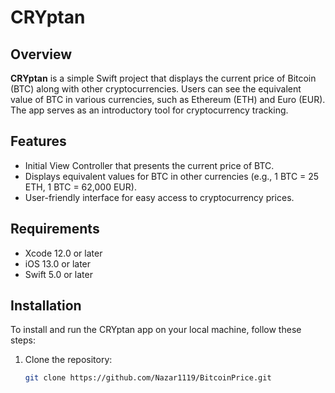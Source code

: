 # CRYptan

## Overview
**CRYptan** is a simple Swift project that displays the current price of Bitcoin (BTC) along with other cryptocurrencies. Users can see the equivalent value of BTC in various currencies, such as Ethereum (ETH) and Euro (EUR). The app serves as an introductory tool for cryptocurrency tracking.

## Features
- Initial View Controller that presents the current price of BTC.
- Displays equivalent values for BTC in other currencies (e.g., 1 BTC = 25 ETH, 1 BTC = 62,000 EUR).
- User-friendly interface for easy access to cryptocurrency prices.

## Requirements
- Xcode 12.0 or later
- iOS 13.0 or later
- Swift 5.0 or later

## Installation
To install and run the CRYptan app on your local machine, follow these steps:

1. Clone the repository:
   ```bash
   git clone https://github.com/Nazar1119/BitcoinPrice.git
